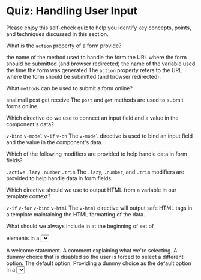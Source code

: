 # Quiz: Handling User Input

Please enjoy this self-check quiz to help you identify key concepts, points, and techniques discussed in this section.

<quiz name="">
    <question>
        <p>What is the <code>action</code> property of a form provide?</p>
        <answer>the name of the method used to handle the form</answer>
        <answer correct>the URL where the form should be submitted (and browser redirected)</answer>
        <answer>the name of the variable used</answer>
        <answer>the time the form was generated</answer>
        <explanation>The <code>action</code> property refers to the URL where the form should be submitted (and browser redirected).</explanation>
    </question>
    <question multiple>
        <p>What <code>methods</code> can be used to submit a form online?</p>
        <answer>snailmail</answer>
        <answer correct>post</answer>
        <answer correct>get</answer>
        <answer>receive</answer>
        <explanation>The <code>post</code> and <code>get</code> methods are used to submit forms online.</explanation>
    </question>
    <question>
        <p>Which directive do we use to connect an input field and a value in the component's data?</p>
        <answer><code>v-bind</code></answer>
        <answer correct><code>v-model</code></answer>
        <answer><code>v-if</code></answer>
        <answer><code>v-on</code></answer>
        <explanation>The <code>v-model</code> directive is used to bind an input field and the value in the component's data.</explanation>
    </question>
    <question multiple>
        <p>Which of the following modifiers are provided to help handle data in form fields?</p>
        <answer><code>.active</code></answer>
        <answer correct><code>.lazy</code></answer>
        <answer correct><code>.number</code></answer>
        <answer correct><code>.trim</code></answer>
        <explanation>The <code>.lazy</code>, <code>.number</code>, and <code>.trim</code> modifiers are provided to help handle data in form fields.</explanation>
    </question>
    <question>
        <p>Which directive should we use to output HTML from a variable in our template context?</p>
        <answer><code>v-if</code></answer>
        <answer><code>v-for</code></answer>
        <answer><code>v-bind</code></answer>
        <answer correct><code>v-html</code></answer>
        <explanation>The <code>v-html</code> directive will output safe HTML tags in a template maintaining the HTML formatting of the data.</explanation>
    </question>
    <question>
        <p>What should we always include in at the beginning of set of <code><option></code> elements in a <code><select></code> tag?</p>
        <answer>A welcome statement.</answer>
        <answer>A comment explaining what we're selecting.</answer>
        <answer correct>A dummy choice that is disabled so the user is forced to select a different option.</answer>
        <answer>The default option.</answer>
        <explanation>Providing a dummy choice as the default option in a <code><select></code> element insures data will be bound and synced properly.</explanation>
    </question>
    <question>
        <p>Which directive would be used to bind an HTML attribute to a variable in the template context?</p>
        <answer><code>v-if</code></answer>
        <answer><code>v-for</code></answer>
        <answer correct><code>v-bind</code></answer>
        <answer><code>v-html</code></answer>
        <explanation>The <code>v-bind</code> directive is used to bind an HTML attribute to a variable in the template context.</explanation>
    </question>
    <question>
        <p>What do Vue.js Directives look like when used in a template?</p>
        <answer correct>HTML attributes</answer>
        <answer>data output</answer>
        <answer>form fields</answer>
        <answer>bunnies</answer>
        <explanation>Vue.js Directives look like HTML attributes when used in a template.</explanation>
    </question>
    <question multiple>
        <p>Which directives would be useful if we needed to show/hide content on a page?</p>
        <answer correct><code>v-if</code></answer>
        <answer><code>v-hide</code></answer>
        <answer><code>v-bind</code></answer>
        <answer correct><code>v-show</code></answer>
        <explanation>The <code>v-if</code> and <code>v-show</code> directives can be used to show/hide content in a template.</explanation>
    </question>
    <question multiple>
        <p>Which of the following are reasons why we might use a computed value in our templates?</p>
        <answer correct>Annotate data with additional information.</answer>
        <answer correct>Format data to match our requirements.</answer>
        <answer correct>Combine data points into more useful labels</answer>
        <explanation>All of the above are reasons we might use a computed value in our template.</explanation>
    </question>   
</quiz>

<div class="no-quiz">
     <h2>Visit Quiz Online</h2>
     <p> 
         The quiz on this page has been removed from your PDF 
         or ebook format. You may take the quiz by visiting
         this book online.
     </p>
</div>
